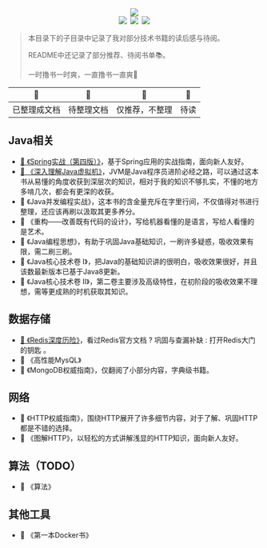 <div align="center"><img src="https://ossweb-img.qq.com/images/lol/web201310/skin/big92003.jpg"/></div>

<div align="center"><img src="https://img.shields.io/badge/WeChat-yamolv-green.svg?logo=Wechat"/>&ensp;<img src="https://img.shields.io/badge/%E7%BD%97%E6%B4%8B%E6%BC%BE-yamolv%40qq.com-red.svg?logo=Tencent%20QQ"/>&ensp;<img src="https://img.shields.io/badge/book-review-blue.svg"/></div>

> 本目录下的子目录中记录了我对部分技术书籍的读后感与待阅。
>
> README中还记录了部分推荐、待阅书单📚。
>
> 一时撸书一时爽，一直撸书一直爽🤤

| 📗           | 📘         | 📙             | 📕   |
| ------------ | ---------- | -------------- | ---- |
| 已整理成文档 | 待整理文档 | 仅推荐，不整理 | 待读 |

## Java相关
- [📗 《Spring实战（第四版）》](https://github.com/2yLoo/broken-sowrd/tree/master/book-review/spring-in-action-4)，基于Spring应用的实战指南，面向新人友好。
- [📘 《深入理解Java虚拟机》](https://github.com/2yLoo/broken-sowrd/tree/master/book-review/inside-in-jvm)，JVM是Java程序员进阶必经之路，可以通过这本书从易懂的角度收获到深层次的知识，相对于我的知识不够扎实，不懂的地方多啃几次，都会有更深的收获。
- 📘 《Java并发编程实战》，这本书的含金量充斥在字里行间，不仅值得对书进行整理，还应该再刷以汲取其更多养分。
- 📙 《重构——改善既有代码的设计》，写给机器看懂的是语言，写给人看懂的是艺术。
- 📙 《Java编程思想》，有助于巩固Java基础知识，一刷许多疑惑，吸收效果有限，需二刷三刷。
- 📙 《Java核心技术卷 Ⅰ》，把Java的基础知识讲的很明白，吸收效果很好，并且该数最新版本已基于Java8更新。
- 📙 《Java核心技术卷 II》，第二卷主要涉及高级特性，在初阶段的吸收效果不理想，需等更成熟的时机获取其知识。

## 数据存储
- [📗 《Redis深度历险》](https://github.com/2yLoo/broken-sowrd/blob/master/open-sources/Redis/WhyRedisFast.md)，看过Redis官方文档 ? 巩固与查漏补缺 : 打开Redis大门的钥匙 。
- 📕 《高性能MysQL》
- 📕 《MongoDB权威指南》，仅翻阅了小部分内容，字典级书籍。

## 网络
- 📘 《HTTP权威指南》，围绕HTTP展开了许多细节内容，对于了解、巩固HTTP都是不错的选择。
- 📙 《图解HTTP》，以轻松的方式讲解浅显的HTTP知识，面向新人友好。


## 算法（TODO）
- 📕 《算法》

## 其他工具
- 📙 《第一本Docker书》
